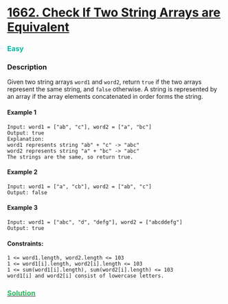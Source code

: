 # [1662. Check If Two String Arrays are Equivalent](https://leetcode.com/problems/check-if-two-string-arrays-are-equivalent/)

### <span style="color:rgb(0, 184, 163)">Easy</span>

### Description

Given two string arrays `word1` and `word2`, return `true` if the two arrays represent the same string, and `false` otherwise.
A string is represented by an array if the array elements concatenated in order forms the string.

#### Example 1

```plaintext
Input: word1 = ["ab", "c"], word2 = ["a", "bc"]
Output: true
Explanation:
word1 represents string "ab" + "c" -> "abc"
word2 represents string "a" + "bc" -> "abc"
The strings are the same, so return true.
```

#### Example 2

```plaintext
Input: word1 = ["a", "cb"], word2 = ["ab", "c"]
Output: false
```

#### Example 3

```plaintext
Input: word1 = ["abc", "d", "defg"], word2 = ["abcddefg"]
Output: true
```

#### Constraints:

```plaintext
1 <= word1.length, word2.length <= 103
1 <= word1[i].length, word2[i].length <= 103
1 <= sum(word1[i].length), sum(word2[i].length) <= 103
word1[i] and word2[i] consist of lowercase letters.
```

### [<span style='color: rgb(44, 187, 93)'>Solution</span>](./solution.ts)
